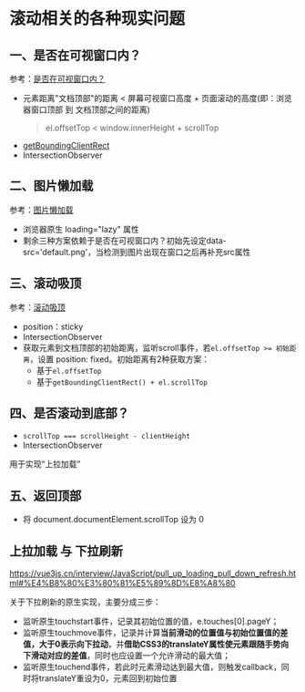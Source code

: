 # 滚动相关的各种现实问题

## 一、是否在可视窗口内？
参考：[是否在可视窗口内？](./可视窗口.md)
* 元素距离"文档顶部"的距离 < 屏幕可视窗口高度 + 页面滚动的高度(即：浏览器窗口顶部 到 文档顶部之间的距离)
    > el.offsetTop < window.innerHeight + scrollTop
* [getBoundingClientRect](./getBoundingClientRect.md)
* IntersectionObserver

## 二、图片懒加载
参考：[图片懒加载](../../常见手写题/8.0__图片懒加载.md)

* 浏览器原生 loading="lazy" 属性
* 剩余三种方案依赖于是否在可视窗口内？初始先设定data-src='default.png'，当检测到图片出现在窗口之后再补充src属性

## 三、滚动吸顶
参考：[滚动吸顶](./滚动吸顶.md)
* position：sticky
* IntersectionObserver
* 获取元素到文档顶部的初始距离，监听scroll事件，若`el.offsetTop >= 初始距离`，设置 position: fixed。初始距离有2种获取方案：
    * 基于`el.offsetTop`
    * 基于`getBoundingClientRect() + el.scrollTop`


## 四、是否滚动到底部？
* `scrollTop === scrollHeight - clientHeight`
* IntersectionObserver

用于实现“上拉加载”

## 五、返回顶部
* 将 document.documentElement.scrollTop 设为 0

## 上拉加载 与 下拉刷新
https://vue3js.cn/interview/JavaScript/pull_up_loading_pull_down_refresh.html#%E4%B8%80%E3%80%81%E5%89%8D%E8%A8%80


关于下拉刷新的原生实现，主要分成三步：
* 监听原生touchstart事件，记录其初始位置的值，e.touches[0].pageY；
* 监听原生touchmove事件，记录并计算**当前滑动的位置值与初始位置值的差值，大于0表示向下拉动**，并**借助CSS3的translateY属性使元素跟随手势向下滑动对应的差值**，同时也应设置一个允许滑动的最大值；
* 监听原生touchend事件，若此时元素滑动达到最大值，则触发callback，同时将translateY重设为0，元素回到初始位置